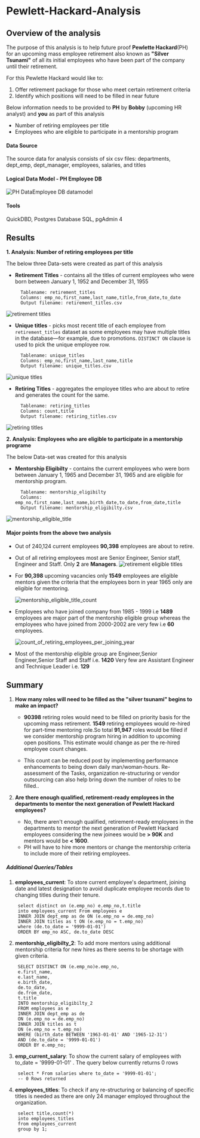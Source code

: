 # Pewlett-Hackard-Analysis

## Overview of the analysis

The purpose of this analysis is to help future proof **Pewlette Hackard**(PH) for an upcoming mass employee retirement also known as **"Silver Tsunami"** of all its initial employees who have been part of the company until their retirement.

For this Pewlette Hackard would like to:

1.	Offer retirement package for those who meet certain retirement criteria
2.	Identify which positions will need to be filled in near future

Below information needs to be provided to **PH** by **Bobby** (upcoming HR analyst) and **you** as part of this analysis

- Number of retiring employees per title
- Employees who are eligible to participate in a mentorship program

#### Data Source 
The source data for analysis consists of six csv files: departments, dept\_emp, dept\_manager, employees, salaries, and titles

#### Logical Data Model - PH Employee DB
 ![PH DataEmployee DB datamodel](https://github.com/Sheetaltkr/Pewlett-Hackard-Analysis/blob/main/Pewlett-Hackard-Analysis%20Challenge/Images/EmployeeDB.png)
 
#### Tools 
QuickDBD, Postgres Database SQL, pgAdmin 4

## Results

**1. Analysis: Number of retiring employees per title**

The below three Data-sets were created as part of this analysis

- **Retirement Titles** - contains all the titles of current employees who were born between January 1, 1952 and December 31, 1955
		
		Tablename: retirement_titles
		Columns: emp_no,first_name,last_name,title,from_date,to_date
		Output filename: retirement_titles.csv

 ![retirement titles](https://github.com/Sheetaltkr/Pewlett-Hackard-Analysis/blob/main/Pewlett-Hackard-Analysis%20Challenge/Images/retirement_titles.png)

- **Unique titles** - picks most recent title of each employee from  `retirement_titles` dataset as some employees may have multiple titles in the database—for example, due to promotions. `DISTINCT ON` clause is used to pick the unique employee row.

		
		Tablename: unique_titles
		Columns: emp_no,first_name,last_name,title
		Output filename: unique_titles.csv
![unique titles](https://github.com/Sheetaltkr/Pewlett-Hackard-Analysis/blob/main/Pewlett-Hackard-Analysis%20Challenge/Images/unique_titles.png)
		
- **Retiring Titles** - aggregates the employee titles who are about to retire and generates the count for the same. 

		Tablename: retiring_titles
		Columns: count,title
		Output filename: retiring_titles.csv
![retiring titles](https://github.com/Sheetaltkr/Pewlett-Hackard-Analysis/blob/main/Pewlett-Hackard-Analysis%20Challenge/Images/retiring_titles.png)
		
**2. Analysis: Employees who are eligible to participate in a mentorship programe**

The below Data-set was created for this analysis

- **Mentorship Eligibilty** - contains the current employees who were born between January 1, 1965 and December 31, 1965 and are eligible for mentorship program.
		
		Tablename: mentorship_eligibilty
		Columns: emp_no,first_name,last_name,birth_date,to_date,from_date,title
		Output filename: mentorship_eligibilty.csv

![mentorship_eligible_title](https://github.com/Sheetaltkr/Pewlett-Hackard-Analysis/blob/main/Pewlett-Hackard-Analysis%20Challenge/Images/mentorship_eligible_title.png)
		
#### Major points from the above two analysis

- Out of 240,124 current employees **90,398** employees are about to retire.  

- Out of all retiring employees most are Senior Engineer, Senior staff, Engineer and Staff. Only **2** are **Managers**. 
 ![retirement eligible titles](https://github.com/Sheetaltkr/Pewlett-Hackard-Analysis/blob/main/Pewlett-Hackard-Analysis%20Challenge/Images/retirement%20eligible%20titles.png)
 
- For **90,398** upcoming vacancies only **1549** employees are eligible mentors given the criteria that the employees born in year 1965 only are eligible for mentoring.

   ![mentorship_eligible_title_count](https://github.com/Sheetaltkr/Pewlett-Hackard-Analysis/blob/main/Pewlett-Hackard-Analysis%20Challenge/Images/mentorship_eligible_title_count.png)

- Employees who have joined company from 1985 - 1999 i.e **1489** employees are major part of the mentorship eligible group whereas the employees who have joined from 2000-2002 are very few i.e **60** employees.
  
  ![count_of_retiring_employees_per_joining_year](https://github.com/Sheetaltkr/Pewlett-Hackard-Analysis/blob/main/Pewlett-Hackard-Analysis%20Challenge/Images/count_of_retiring_employees_per_joining_year.png)
  
- Most of the mentorship eligible group are Engineer,Senior Engineer,Senior Staff and Staff i.e. **1420** Very few are Assistant Engineer and Technique Leader i.e. **129**
 
## Summary 


1. **How many roles will need to be filled as the "silver tsunami" begins to make an impact?**

	- **90398** retiring roles would need to be filled on priority basis for the upcoming mass retirement. **1549** retiring employees would re-hired for part-time mentoring role.So total **91,947** roles would be filled if we consider mentorship program hiring in addition to upcoming open positions. This estimate would change as per the re-hired employee count changes. 
	
	- This count can be reduced post by implementing performance enhancements to being down daily man/woman-hours. Re-assessment of the Tasks, organization re-structuring or vendor outsourcing can also help bring down the number of roles to be filled..

2. **Are there enough qualified, retirement-ready employees in the departments to mentor the next generation of Pewlett Hackard employees?**

	- No, there aren't enough qualified, retirement-ready employees in the departments to mentor the next generation of Pewlett Hackard employees considering the new joinees would be **> 90K** and mentors would be **< 1600**. 
	- PH will have to hire more mentors or change the mentorship criteria to include more of their retiring employees.


#####  Additional Queries/Tables

	
1. **employees_current**: To store current employee's department, joining date and latest designation to avoid duplicate employee records due to changing titles during their tenure.
	
		select distinct on (e.emp_no) e.emp_no,t.title
		into employees_current From employees e 
		INNER JOIN dept_emp as de ON (e.emp_no = de.emp_no) 
		INNER JOIN titles as t ON (e.emp_no = t.emp_no) 
		where (de.to_date = '9999-01-01')
		ORDER BY emp_no ASC, de.to_date DESC

2. **mentorship\_eligibilty_2**: To add more mentors using additional mentorship criteria for new hires as there seems to be shortage with given criteria.

		SELECT DISTINCT ON (e.emp_no)e.emp_no,
   	 	e.first_name,
		e.last_name,
    	e.birth_date,
		de.to_date,
		de.from_date,
		t.title
		INTO mentorship_eligibilty_2
		FROM employees as e
		INNER JOIN dept_emp as de
		ON (e.emp_no = de.emp_no)
		INNER JOIN titles as t
		ON (e.emp_no = t.emp_no)
		WHERE (birth_date BETWEEN '1963-01-01' AND '1965-12-31')
		AND (de.to_date = '9999-01-01')
		ORDER BY e.emp_no;

3. **emp\_current\_salary**: To show the current salary of employees with to_date = '9999-01-01' . The query below currently returns 0 rows

		select * From salaries where to_date = '9999-01-01';
		-- 0 Rows returned

4. **employees_titles**: To check if any re-structuring or balancing of specific titles is needed as there are only 24 manager employed throughout the organization.


		select title,count(*) 
		into employees_titles
	    from employees_current 
		group by 1;
